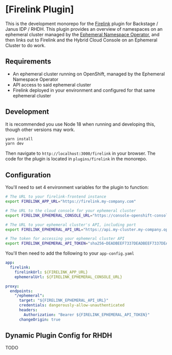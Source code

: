 # [Firelink Plugin]

This is the development monorepo for the [Firelink](https://github.com/RedHatInsights/firelink-frontend) plugin for Backstage / Janus IDP / RHDH. This plugin provides an overview of namespaces on an ephemeral cluster managed by the [Ephemeral Namespace Operator](https://github.com/RedHatInsights/ephemeral-namespace-operator), and then links out to Firelink and the Hybrid Cloud Console on an Ephemeral Cluster to do work.

## Requirements
* An ephemeral cluster running on OpenShift, managed by the Ephemeral Namespace Operator
* API access to said ephemeral cluster
* Firelink deployed in your environment and configured for that same ephemeral cluster

## Development
It is recommended you use Node 18 when running and developing this, though other versions may work.

```sh
yarn install
yarn dev
```
Then navigate to `http://localhost:3000/firelink` in your browser. The code for the plugin is located in `plugins/firelink` in the monorepo.

## Configuration
You'll need to set 4 environment variables for the plugin to function:

```sh
# The URL to your firelink-frontend instance
export FIRELINK_APP_URL="https://firelink.my-company.com"

# The URL to the cloud console for your ephemeral cluster
export FIRELINK_EPHEMERAL_CONSOLE_URL="https://console-openshift-console.apps.my-cluster.my-company.openshiftapps.com"

# The URL to your ephemeral cluster's API, including port
export FIRELINK_EPHEMERAL_API_URL="https://api.my-cluster.my-company.openshiftapps.com:6443"

# The token for accessing your ephemeral cluster API
export FIRELINK_EPHEMERAL_API_TOKEN="sha256~DEADBEEF7337DEADBEEF7337DEADBEEF7337DEADBEEF7337"
```

You'll then need to add the following to your `app-config.yaml`

```yaml
app:
  firelink:
    firelinkUrl: ${FIRELINK_APP_URL}
    ephemeralUrl: ${FIRELINK_EPHEMERAL_CONSOLE_URL}

proxy:
  endpoints:
    "/ephemeral":
      target: "${FIRELINK_EPHEMERAL_API_URL}"
      credentials: dangerously-allow-unauthenticated
      headers:
        Authorization: "Bearer ${FIRELINK_EPHEMERAL_API_TOKEN}"
      changeOrigin: true
```

## Dynamic Plugin Config for RHDH
TODO
